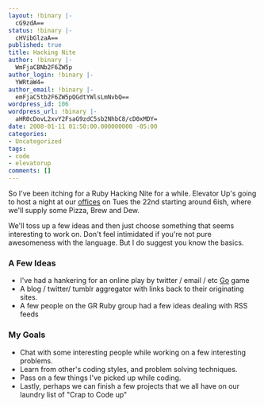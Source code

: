```yaml
---
layout: !binary |-
  cG9zdA==
status: !binary |-
  cHVibGlzaA==
published: true
title: Hacking Nite
author: !binary |-
  WmFjaCBNb2F6ZW5p
author_login: !binary |-
  YWRtaW4=
author_email: !binary |-
  emFjaC5tb2F6ZW5pQGdtYWlsLmNvbQ==
wordpress_id: 106
wordpress_url: !binary |-
  aHR0cDovL2xvY2FsaG9zdC5sb2NhbC8/cD0xMDY=
date: 2008-01-11 01:50:00.000000000 -05:00
categories:
- Uncategorized
tags:
- code
- elevatorup
comments: []
---
```

So I've been itching for a Ruby Hacking Nite for a while. Elevator Up's going to host a night at our [offices](http://maps.google.com/maps?f=q&hl=en&geocode=&time=&date=&ttype=&q=201+E+Washington+Ave,+Zeeland,+MI+49464&sll=43.416605,-85.582686&sspn=0.007871,0.017037&ie=UTF8&ll=42.813993,-86.014001&spn=0.007949,0.017037&z=16&iwloc=addr&om=1) on Tues the 22nd starting around 6ish, where we'll supply some Pizza, Brew and Dew.

We'll toss up a few ideas and then just choose something that seems interesting to work on. Don't feel intimidated if you're not pure awesomeness with the language. But I do suggest you know the basics.

### A Few Ideas

* I've had a hankering for an online play by twitter / email / etc [Go](http://en.wikipedia.org/wiki/Go_%28board_game%29) game
* A blog / twitter/ tumblr aggregator with links back to their originating sites.
* A few people on the GR Ruby group had a few ideas dealing with RSS feeds

### My Goals

* Chat with some interesting people while working on a few interesting problems.
* Learn from other's coding styles, and problem solving techniques.
* Pass on a few things I've picked up while coding.
* Lastly, perhaps we can finish a few projects that we all have on our laundry list of "Crap to Code up"

